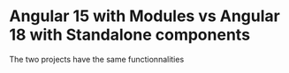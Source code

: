 # Angular 15 with Modules vs Angular 18 with Standalone components
The two projects have the same functionnalities
